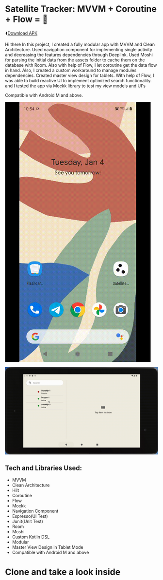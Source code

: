 # Satellite Tracker: MVVM + Coroutine + Flow = 🦾

⬇️[Download APK](https://github.com/janbarari/SatellitesTracker/raw/develop/satellites_tracker.apk)

Hi there
In this project, I created a fully modular app with MVVM and Clean Architecture. Used navigation component for implementing single activity and decreasing the features dependencies through Deeplink. Used Moshi for parsing the initial data from the assets folder to cache them on the database with Room. Also with help of Flow, I let coroutine get the data flow in hand. Also, I created a custom workaround to manage modules dependencies. Created master view design for tablets. With help of Flow, I was able to build reactive UI to implement optimized search functionality. and I tested the app via Mockk library to test my view models and UI's

Compatible with Android M and above.

![](mobile.gif)

![](tablet.gif)

## Tech and Libraries Used:
- MVVM
- Clean Architecture
- Hilt
- Coroutine
- Flow
- Mockk
- Navigation Component  
- Espresso(UI Test)
- Junit(Unit Test)
- Room
- Moshi
- Custom Kotlin DSL
- Modular
- Master View Design in Tablet Mode
- Compatible with Android M and above

# Clone and take a look inside
